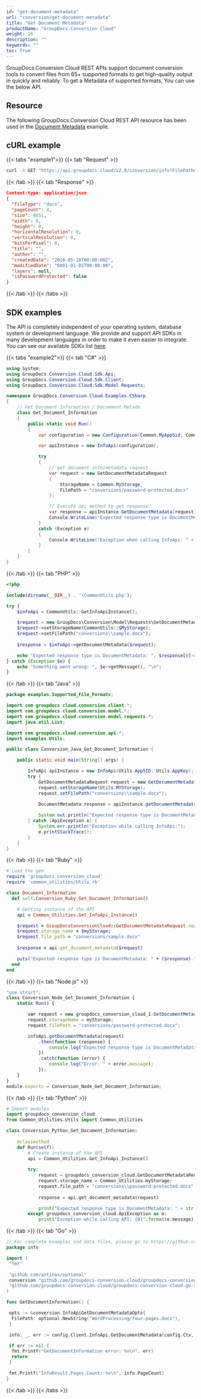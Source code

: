 ```yaml
---
id: "get-document-metadata"
url: "conversion/get-document-metadata"
title: "Get Document Metadata"
productName: "GroupDocs.Conversion Cloud"
weight: 16
description: ""
keywords: ""
toc: True
---
```

GroupDocs.Conversion Cloud REST APIs support document conversion tools to convert files from 65+ supported formats to get high-quality output in quickly and reliably. To get a Metadata of supported formats, You can use the below API.

## Resource

The following GroupDocs.Conversion Cloud REST API resource has been used in the [Document Metadata](https://apireference.groupdocs.cloud/conversion/#/Conversion/GetSupportedConversionTypes) example.

## cURL example

{{< tabs "example1">}} {{< tab "Request" >}}

```bash
curl -X GET "https://api.groupdocs.cloud/v2.0/conversion/info?FilePath#words/four-pages.docx" -H "accept: application/json" -H "authorization: Bearer [Access Token]"
```

{{< /tab >}} {{< tab "Response" >}}

```json
Content-type: application/json
{
  "fileType": "docx",
  "pageCount": 4,
  "size": 8651,
  "width": 0,
  "height": 0,
  "horizontalResolution": 0,
  "verticalResolution": 0,
  "bitsPerPixel": 0,
  "title": "",
  "author": "",
  "createdDate": "2016-05-18T00:00:00Z",
  "modifiedDate": "0001-01-01T00:00:00",
  "layers": null,
  "isPasswordProtected": false
}
```
{{< /tab >}} {{< /tabs >}}

## SDK examples

The API is completely independent of your operating system, database system or development language. We provide and support API SDKs in many development languages in order to make it even easier to integrate. You can see our available SDKs list [here](https://github.com/groupdocs-conversion-cloud).

{{< tabs "example2">}} {{< tab "C#" >}}

```csharp
using System;
using GroupDocs.Conversion.Cloud.Sdk.Api;
using GroupDocs.Conversion.Cloud.Sdk.Client;
using GroupDocs.Conversion.Cloud.Sdk.Model.Requests;

namespace GroupDocs.Conversion.Cloud.Examples.CSharp
{
    // Get Document Information / Docuement Metada
    class Get_Document_Information
    {
        public static void Run()
        {
            var configuration = new Configuration(Common.MyAppSid, Common.MyAppKey);

            var apiInstance = new InfoApi(configuration);

            try
            {
                // get document info/metadata request
                var request = new GetDocumentMetadataRequest
                {
                    StorageName = Common.MyStorage,
                    FilePath = "conversions/password-protected.docx"
                };

                // Execute api method to get response.
                var response = apiInstance.GetDocumentMetadata(request);
                Console.WriteLine("Expected response type is DocumentMetadata: " + response.ToString());
            }
            catch (Exception e)
            {
                Console.WriteLine("Exception when calling InfoApi: " + e.Message);
            }
        }
    }
}
```

{{< /tab >}} {{< tab "PHP" >}}

```php
<?php

include(dirname(__DIR__) . '\CommonUtils.php');

try {
    $infoApi = CommonUtils::GetInfoApiInstance();

    $request = new GroupDocs\Conversion\Model\Requests\GetDocumentMetadataRequest();
    $request->setStorageName(CommonUtils::$MyStorage);
    $request->setFilePath("conversions\\sample.docx");
        
    $response = $infoApi->getDocumentMetadata($request);

    echo "Expected response type is DocumentMetadata: ", $response[0]->getPageCount();
} catch (Exception $e) {
    echo "Something went wrong: ", $e->getMessage(), "\n";
}
```

{{< /tab >}} {{< tab "Java" >}}

```java
package examples.Supported_File_Formats;

import com.groupdocs.cloud.conversion.client.*;
import com.groupdocs.cloud.conversion.model.*;
import com.groupdocs.cloud.conversion.model.requests.*;
import java.util.List;

import com.groupdocs.cloud.conversion.api.*;
import examples.Utils;

public class Conversion_Java_Get_Document_Information {

    public static void main(String[] args) {

        InfoApi apiInstance = new InfoApi(Utils.AppSID, Utils.AppKey);
        try {
            GetDocumentMetadataRequest request = new GetDocumentMetadataRequest();
            request.setStorageName(Utils.MYStorage);
            request.setFilePath("conversions\\sample.docx");
            
            DocumentMetadata response = apiInstance.getDocumentMetadata(request);

            System.out.println("Expected response type is DocumentMetadata: " + response.getPageCount());
        } catch (ApiException e) {
            System.err.println("Exception while calling InfoApi:");
            e.printStackTrace();
        }
    }
}

```

{{< /tab >}} {{< tab "Ruby" >}}

```ruby
# Load the gem
require 'groupdocs_conversion_cloud'
require 'common_utilities/Utils.rb'

class Document_Information
  def self.Conversion_Ruby_Get_Document_Information()

    # Getting instance of the API
    api = Common_Utilities.Get_InfoApi_Instance()

    $request = GroupDocsConversionCloud::GetDocumentMetadataRequest.new()
    $request.storage_name = $myStorage;
    $request.file_path = "conversions/sample.docx"
    
    $response = api.get_document_metadata($request)

    puts("Expected response type is DocumentMetadata: " + ($response).to_s)
  end
end
```

{{< /tab >}} {{< tab "Node.js" >}}

```js
"use strict";
class Conversion_Node_Get_Document_Information {
    static Run() {

        var request = new groupdocs_conversion_cloud_1.GetDocumentMetadataRequest();
        request.storageName = myStorage;
        request.filePath = "conversions/password-protected.docx";

        infoApi.getDocumentMetadata(request)
            .then(function (response) {
                console.log("Expected response type is DocumentMetadata: : " + response);
            })
            .catch(function (error) {
                console.log("Error: " + error.message);
            });
    }
}
module.exports = Conversion_Node_Get_Document_Information;
```

{{< /tab >}} {{< tab "Python" >}}

```python
# Import modules
import groupdocs_conversion_cloud
from Common_Utilities.Utils import Common_Utilities

class Conversion_Python_Get_Document_Information:
    
    @classmethod
    def Run(self):
        # Create instance of the API
        api = Common_Utilities.Get_InfoApi_Instance()
        
        try:
            request = groupdocs_conversion_cloud.GetDocumentMetadataRequest()
            request.storage_name = Common_Utilities.myStorage;
            request.file_path = "conversions\\password-protected.docx"
            
            response = api.get_document_metadata(request)

            print("Expected response type is DocumentMetadata: " + str(len(response)))
        except groupdocs_conversion_cloud.ApiException as e:
            print("Exception while calling API: {0}".format(e.message))
```

{{< /tab >}} {{< tab "Go" >}}

```go
// For complete examples and data files, please go to https://github.com/groupdocs-conversion-cloud/groupdocs-conversion-cloud-go-samples
package info

import (
 "fmt"

 "github.com/antihax/optional"
 conversion "github.com/groupdocs-conversion-cloud/groupdocs-conversion-cloud-go"
 "github.com/groupdocs-conversion-cloud/groupdocs-conversion-cloud-go-samples/config"
)

func GetDocumentInformation() {

 opts := &conversion.InfoApiGetDocumentMetadataOpts{
  FilePath: optional.NewString("WordProcessing/four-pages.docx"),
 }

 info, _, err := config.Client.InfoApi.GetDocumentMetadata(config.Ctx, opts)

 if err != nil {
  fmt.Printf("GetDocumentInformation error: %v\n", err)
  return
 }

 fmt.Printf("InfoResult.Pages.Count: %v\n", info.PageCount)
}

```

{{< /tab >}} {{< /tabs >}}
